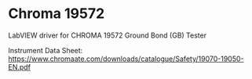 # Chroma 19572
LabVIEW driver for CHROMA 19572 Ground Bond (GB) Tester

Instrument Data Sheet: https://www.chromaate.com/downloads/catalogue/Safety/19070-19050-EN.pdf
